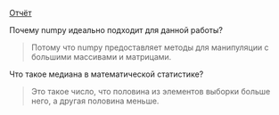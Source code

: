[Отчёт](https://drive.google.com/open?id=1AZrgncvTALkmS6HI6r1oRep9FJCSf0Tl)

Почему numpy идеально подходит для данной работы?

> Потому что numpy предоставляет методы для манипуляции с большими массивами и матрицами.

Что такое медиана в математической статистике?

> Это такое число, что половина из элементов выборки больше него, а другая половина меньше.